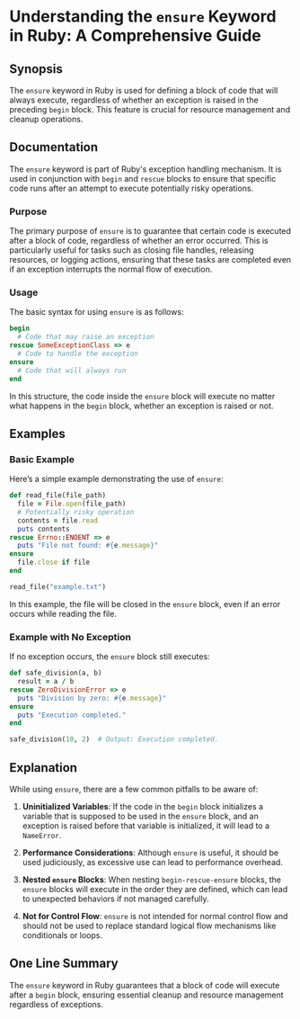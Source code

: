 <!--
Meta Description: # Understanding the `ensure` Keyword in Ruby: A Comprehensive Guide ## Synopsis The `ensure` keyword in Ruby is used for defining a block of code that...
Meta Keywords: ensure, block, code, exception, file
-->

# Understanding the `ensure` Keyword in Ruby: A Comprehensive Guide

## Synopsis
The `ensure` keyword in Ruby is used for defining a block of code that will always execute, regardless of whether an exception is raised in the preceding `begin` block. This feature is crucial for resource management and cleanup operations.

## Documentation
The `ensure` keyword is part of Ruby's exception handling mechanism. It is used in conjunction with `begin` and `rescue` blocks to ensure that specific code runs after an attempt to execute potentially risky operations.

### Purpose
The primary purpose of `ensure` is to guarantee that certain code is executed after a block of code, regardless of whether an error occurred. This is particularly useful for tasks such as closing file handles, releasing resources, or logging actions, ensuring that these tasks are completed even if an exception interrupts the normal flow of execution.

### Usage
The basic syntax for using `ensure` is as follows:

```ruby
begin
  # Code that may raise an exception
rescue SomeExceptionClass => e
  # Code to handle the exception
ensure
  # Code that will always run
end
```

In this structure, the code inside the `ensure` block will execute no matter what happens in the `begin` block, whether an exception is raised or not.

## Examples

### Basic Example
Here’s a simple example demonstrating the use of `ensure`:

```ruby
def read_file(file_path)
  file = File.open(file_path)
  # Potentially risky operation
  contents = file.read
  puts contents
rescue Errno::ENOENT => e
  puts "File not found: #{e.message}"
ensure
  file.close if file
end

read_file("example.txt")
```

In this example, the file will be closed in the `ensure` block, even if an error occurs while reading the file.

### Example with No Exception
If no exception occurs, the `ensure` block still executes:

```ruby
def safe_division(a, b)
  result = a / b
rescue ZeroDivisionError => e
  puts "Division by zero: #{e.message}"
ensure
  puts "Execution completed."
end

safe_division(10, 2)  # Output: Execution completed.
```

## Explanation
While using `ensure`, there are a few common pitfalls to be aware of:

1. **Uninitialized Variables**: If the code in the `begin` block initializes a variable that is supposed to be used in the `ensure` block, and an exception is raised before that variable is initialized, it will lead to a `NameError`.

2. **Performance Considerations**: Although `ensure` is useful, it should be used judiciously, as excessive use can lead to performance overhead.

3. **Nested `ensure` Blocks**: When nesting `begin-rescue-ensure` blocks, the `ensure` blocks will execute in the order they are defined, which can lead to unexpected behaviors if not managed carefully.

4. **Not for Control Flow**: `ensure` is not intended for normal control flow and should not be used to replace standard logical flow mechanisms like conditionals or loops.

## One Line Summary
The `ensure` keyword in Ruby guarantees that a block of code will execute after a `begin` block, ensuring essential cleanup and resource management regardless of exceptions.